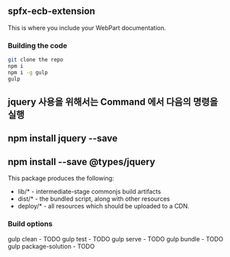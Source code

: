 ## spfx-ecb-extension

This is where you include your WebPart documentation.

### Building the code

```bash
git clone the repo
npm i
npm i -g gulp
gulp
```


## jquery 사용을 위해서는 Command 에서 다음의 명령을 실행
## npm install jquery --save
## npm install --save @types/jquery


This package produces the following:

* lib/* - intermediate-stage commonjs build artifacts
* dist/* - the bundled script, along with other resources
* deploy/* - all resources which should be uploaded to a CDN.

### Build options

gulp clean - TODO
gulp test - TODO
gulp serve - TODO
gulp bundle - TODO
gulp package-solution - TODO

